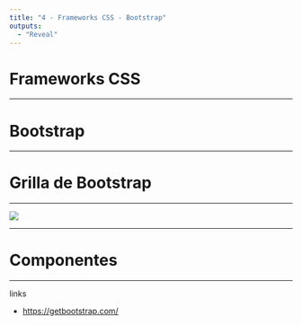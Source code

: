 ```yaml
---
title: "4 - Frameworks CSS - Bootstrap"
outputs:
  - "Reveal"
---
```


# Frameworks CSS

---

# Bootstrap

---

# Grilla de Bootstrap

---

![](/img/12-grid.png)

---

# Componentes

---

links

- https://getbootstrap.com/